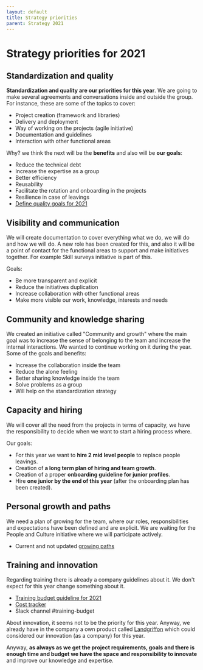 ```yaml
---
layout: default
title: Strategy priorities
parent: Strategy 2021
---
```


# Strategy priorities for 2021

## Standardization and quality

**Standardization and quality are our priorities for this year**. We are going to make several agreements and conversations inside and outside the group. For instance, these are some of the topics to cover:

* Project creation (framework and libraries)
* Delivery and deployment
* Way of working on the projects (agile initiative)
* Documentation and guidelines
* Interaction with other functional areas

Why? we think the next will be the **benefits** and also will be **our goals**:

* Reduce the technical debt
* Increase the expertise as a group
* Better efficiency
* Reusability
* Facilitate the rotation and onboarding in the projects
* Resilience in case of leavings
* [Define quality goals for 2021](/docs/strategy-2021/quality-goals)


## Visibility and communication

We will create documentation to cover everything what we do, we will do and how we will do. A new role has been created for this, and also it will be a point of contact for the functional areas to support and make initiatives together. For example Skill surveys initiative is part of this.

Goals:

* Be more transparent and explicit
* Reduce the initiatives duplication
* Increase collaboration with other functional areas
* Make more visible our work, knowledge, interests and needs

## Community and knowledge sharing

We created an initiative called "Community and growth" where the main goal was to increase the sense of belonging to the team and increase the internal interactions. We wanted to continue working on it during the year. Some of the goals and benefits:

* Increase the collaboration inside the team
* Reduce the alone feeling
* Better sharing knowledge inside the team
* Solve problems as a group
* Will help on the standardization strategy

## Capacity and hiring

We will cover all the need from the projects in terms of capacity, we have the responsibility to decide when we want to start a hiring process where.

Our goals:

* For this year we want to **hire 2 mid level people** to replace people leavings.
* Creation of **a long term plan of hiring and team growth**.
* Creation of a proper **onboarding guideline for junior profiles**.
* Hire **one junior by the end of this year** (after the onboarding plan has been created).

## Personal growth and paths

We need a plan of growing for the team, where our roles, responsibilities and expectations have been defined and are explicit. We are waiting for the People and Culture initiative where we will participate actively.

* Current and not updated [growing paths]((/docs/growing-paths/index))

## Training and innovation

Regarding training there is already a company guidelines about it. We don't expect for this year change something about it.

* [Training budget guideline for 2021](https://vizzuality.github.io/playbook/guidelines/Training-Budget-2021.html)
* [Cost tracker](https://docs.google.com/spreadsheets/d/1tRvRYZ3zhjOtKImu6AFILTDYP1TO4F65Fm_vOj4fnhA/edit#gid=0)
* Slack channel #training-budget

About innovation, it seems not to be the priority for this year. Anyway, we already have in the company a own product called [Landgriffon](https://vizz-trackr.herokuapp.com/projects/177) which could considered our innovation (as a company) for this year.

Anyway, **as always as we get the project requirements, goals and there is enough time and budget we have the space and responsibility to innovate** and improve our knowledge and expertise.
